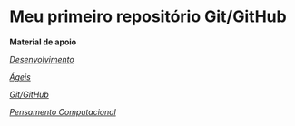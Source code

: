 # Meu primeiro repositório Git/GitHub

**Material de apoio**

[_Desenvolvimento_]( https://academiapme-my.sharepoint.com/:p:/g/personal/nubia_dio_me/EYHcjptuOoNPs4qzd2upfmwBaLoG_FfSdzZH3zJiBvABiw?e=XYsmFR)

[_Ágeis_](https://academiapme-my.sharepoint.com/personal/kawan_dio_me/_layouts/15/onedrive.aspx?id=%2Fpersonal%2Fkawan%5Fdio%5Fme%2FDocuments%2FSlides%20dos%20Cursos%2F%5BApresenta%C3%A7%C3%A3o%20%2D%20Dio%5D%20Trabalhando%20em%20Equipes%20%C3%81geis%2Epdf&parent=%2Fpersonal%2Fkawan%5Fdio%5Fme%2FDocuments%2FSlides%20dos%20Cursos&ga=1)

[_Git/GitHub_](https://docs.github.com/pt/get-started/using-git)

[_Pensamento Computacional_](https://drive.google.com/file/d/1vemC6G790JNte1882V53DAKEawJzVIWL/view)








